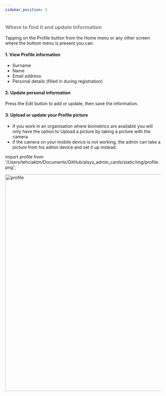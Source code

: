 ```yaml
---
sidebar_position: 3
---
```




### <font color="gray">Where to find it and update information</font>

Tapping on the Profile button from the Home menu or any other screen where the bottom menu is present you can:

#### 1. View Profile information
- Surname
- Name
- Email address
- Personal details (filled in during registration)

#### 2. Update personal information
Press the Edit button to add or update, then save the information.

#### 3. Upload or update your Profile picture

* if you work in an organisation where biometrics are available you will only have the option to Upload a picture by taking a picture with the camera
* if the camera on your mobile device is not working, the admin can take a picture from his admin device and set it up instead.

import profile from '/Users/tehciaktm/Documents/GitHub/alsys_admin_cards/static/img/profile.png';

<img src={profile} alt="profile" width="700"/>


